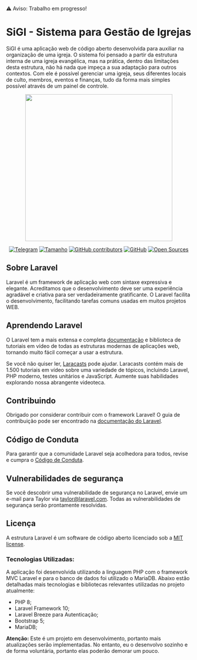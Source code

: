 ⚠️ Aviso: Trabalho em progresso!
# SiGI - Sistema para Gestão de Igrejas

SiGI é uma aplicação web de código aberto desenvolvida para auxiliar na organização de uma igreja. O sistema foi pensado a partir da estrutura interna de uma igreja evangélica, mas na prática, dentro das limitações desta estrutura, não há nada que impeça a sua adaptação para outros contextos. Com ele é possível gerenciar uma igreja, seus diferentes locais de culto, membros, eventos e finanças, tudo da forma mais simples possível através de um painel de controle.


<p align="center"><a href="https://laravel.com" target="_blank"><img src="https://raw.githubusercontent.com/laravel/art/master/logo-lockup/5%20SVG/2%20CMYK/1%20Full%20Color/laravel-logolockup-cmyk-red.svg" width="400"></a></p>


<p align="center">
<a href="https://t.me/k4k4rot0)"><img src="https://img.shields.io/badge/Meu-Telegram-red" alt="Telegram"></a>
<a href=""><img src="https://img.shields.io/github/repo-size/k4k4rot0/login?label=Tamanho" alt="Tamanho"></a>
<a href=""> <img alt="GitHub contributors" src="https://img.shields.io/github/contributors/k4k4rot0/project_idmp"></a>
<a href=""> <img alt="GitHub" src="https://img.shields.io/github/license/k4k4rot0/project_idmp"></a>
<a href=""><img src="https://badges.frapsoft.com/os/v1/open-source.png?v=103" alt="Open Sources"></a>
</p>

## Sobre Laravel

Laravel é um framework de aplicação web com sintaxe expressiva e elegante. Acreditamos que o desenvolvimento deve ser uma experiência agradável e criativa para ser verdadeiramente gratificante. O Laravel facilita o desenvolvimento, facilitando tarefas comuns usadas em muitos projetos WEB.


## Aprendendo Laravel

O Laravel tem a mais extensa e completa [documentação](https://laravel.com/docs) e biblioteca de tutoriais em vídeo de todas as estruturas modernas de aplicações web, tornando muito fácil começar a usar a estrutura.

Se você não quiser ler, [Laracasts](https://laracasts.com) pode ajudar. Laracasts contém mais de 1.500 tutoriais em vídeo sobre uma variedade de tópicos, incluindo Laravel, PHP moderno, testes unitários e JavaScript. Aumente suas habilidades explorando nossa abrangente videoteca.


## Contribuindo

Obrigado por considerar contribuir com o framework Laravel! O guia de contribuição pode ser encontrado na [documentação do Laravel](https://laravel.com/docs/contributions).

## Código de Conduta

Para garantir que a comunidade Laravel seja acolhedora para todos, revise e cumpra o [Código de Conduta](https://laravel.com/docs/contributions#code-of-conduct).

## Vulnerabilidades de segurança

Se você descobrir uma vulnerabilidade de segurança no Laravel, envie um e-mail para Taylor via [taylor@laravel.com](mailto:taylor@laravel.com). Todas as vulnerabilidades de segurança serão prontamente resolvidas.


## Licença

A estrutura Laravel é um software de código aberto licenciado sob a [MIT license](https://opensource.org/licenses/MIT).

### Tecnologias Utilizadas:

A aplicação foi desenvolvida utilizando a linguagem PHP com o framework MVC Laravel e para o banco de dados foi utilizado o MariaDB. Abaixo estão detalhadas mais tecnologias e bibliotecas relevantes utilizadas no projeto atualmente:

- PHP 8;
- Laravel Framework 10;
- Laravel Breeze para Autenticação;
- Bootstrap 5;
- MariaDB;

**Atenção:** Este é um projeto em desenvolvimento, portanto mais atualizações serão implementadas. No entanto, eu o desenvolvo sozinho e de forma voluntária, portanto elas poderão demorar um pouco.
